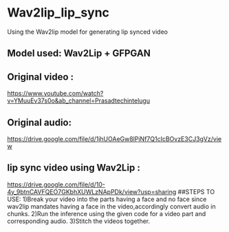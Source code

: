 # Wav2lip_lip_sync
Using the Wav2lip model for generating lip synced video
## Model used: Wav2Lip + GFPGAN
## Original video : 
https://www.youtube.com/watch?v=YMuuEv37s0o&ab_channel=Prasadtechintelugu
## Original audio:
https://drive.google.com/file/d/1jhUOAeGw8lPjNf7Q1cIcBOvzE3CJ3gVz/view
## lip sync video using Wav2Lip : 
https://drive.google.com/file/d/10-4y_9btnCAVFQEO7GKbhXUWLzNApPDk/view?usp=sharing
##STEPS TO USE:
1)Break your video into the parts having a face and no face since wav2lip mandates having a face in the video,accordingly convert audio in chunks.
2)Run the inference using the given code for a video part and corresponding audio.
3)Stitch the videos together.
